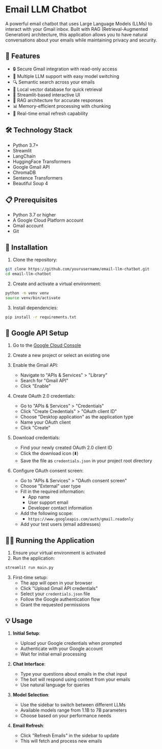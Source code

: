 # Email LLM Chatbot

A powerful email chatbot that uses Large Language Models (LLMs) to interact with your Gmail inbox. Built with RAG (Retrieval-Augmented Generation) architecture, this application allows you to have natural conversations about your emails while maintaining privacy and security.

## 🌟 Features

- 🔒 Secure Gmail integration with read-only access
- 🤖 Multiple LLM support with easy model switching
- 🔍 Semantic search across your emails
- 💾 Local vector database for quick retrieval
- 🚀 Streamlit-based interactive UI
- 🎯 RAG architecture for accurate responses
- 📊 Memory-efficient processing with chunking
- 🔄 Real-time email refresh capability

## 🛠 Technology Stack

- Python 3.7+
- Streamlit
- LangChain
- HuggingFace Transformers
- Google Gmail API
- ChromaDB
- Sentence Transformers
- Beautiful Soup 4

## 📋 Prerequisites

- Python 3.7 or higher
- A Google Cloud Platform account
- Gmail account
- Git

## 🚀 Installation

1. Clone the repository:
```bash
git clone https://github.com/yourusername/email-llm-chatbot.git
cd email-llm-chatbot
```

2. Create and activate a virtual environment:
```bash
python -m venv venv
source venv/bin/activate
```

3. Install dependencies:
```bash
pip install -r requirements.txt
```

## 🔑 Google API Setup

1. Go to the [Google Cloud Console](https://console.cloud.google.com/)
2. Create a new project or select an existing one
3. Enable the Gmail API:
   - Navigate to "APIs & Services" > "Library"
   - Search for "Gmail API"
   - Click "Enable"

4. Create OAuth 2.0 credentials:
   - Go to "APIs & Services" > "Credentials"
   - Click "Create Credentials" > "OAuth client ID"
   - Choose "Desktop application" as the application type
   - Name your OAuth client
   - Click "Create"

5. Download credentials:
   - Find your newly created OAuth 2.0 client ID
   - Click the download icon (⬇️)
   - Save the file as `credentials.json` in your project root directory

6. Configure OAuth consent screen:
   - Go to "APIs & Services" > "OAuth consent screen"
   - Choose "External" user type
   - Fill in the required information:
     - App name
     - User support email
     - Developer contact information
   - Add the following scope:
     - `https://www.googleapis.com/auth/gmail.readonly`
   - Add your test users (email addresses)

## 🏃‍♂️ Running the Application

1. Ensure your virtual environment is activated
2. Run the application:
```bash
streamlit run main.py
```

3. First-time setup:
   - The app will open in your browser
   - Click "Upload Gmail API credentials"
   - Select your `credentials.json` file
   - Follow the Google authentication flow
   - Grant the requested permissions

## 💡 Usage

1. **Initial Setup**:
   - Upload your Google credentials when prompted
   - Authenticate with your Google account
   - Wait for initial email processing

2. **Chat Interface**:
   - Type your questions about emails in the chat input
   - The bot will respond using context from your emails
   - Use natural language for queries

3. **Model Selection**:
   - Use the sidebar to switch between different LLMs
   - Available models range from 1.1B to 7B parameters
   - Choose based on your performance needs

4. **Email Refresh**:
   - Click "Refresh Emails" in the sidebar to update
   - This will fetch and process new emails
